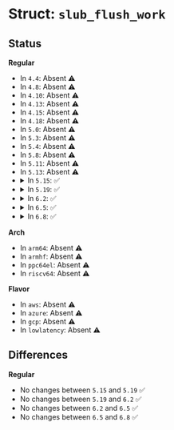 # Struct: <code>slub_flush_work</code>

## Status
<b>Regular</b>
<ul>
<li>
In <code>4.4</code>: Absent ⚠️
</li>
<li>
In <code>4.8</code>: Absent ⚠️
</li>
<li>
In <code>4.10</code>: Absent ⚠️
</li>
<li>
In <code>4.13</code>: Absent ⚠️
</li>
<li>
In <code>4.15</code>: Absent ⚠️
</li>
<li>
In <code>4.18</code>: Absent ⚠️
</li>
<li>
In <code>5.0</code>: Absent ⚠️
</li>
<li>
In <code>5.3</code>: Absent ⚠️
</li>
<li>
In <code>5.4</code>: Absent ⚠️
</li>
<li>
In <code>5.8</code>: Absent ⚠️
</li>
<li>
In <code>5.11</code>: Absent ⚠️
</li>
<li>
In <code>5.13</code>: Absent ⚠️
</li>
<li>
<details>
<summary>In <code>5.15</code>: ✅</summary>

```c
struct slub_flush_work {
    struct work_struct work;
    struct kmem_cache *s;
    bool skip;
};
```
</details>
</li>
<li>
<details>
<summary>In <code>5.19</code>: ✅</summary>

```c
struct slub_flush_work {
    struct work_struct work;
    struct kmem_cache *s;
    bool skip;
};
```
</details>
</li>
<li>
<details>
<summary>In <code>6.2</code>: ✅</summary>

```c
struct slub_flush_work {
    struct work_struct work;
    struct kmem_cache *s;
    bool skip;
};
```
</details>
</li>
<li>
<details>
<summary>In <code>6.5</code>: ✅</summary>

```c
struct slub_flush_work {
    struct work_struct work;
    struct kmem_cache *s;
    bool skip;
};
```
</details>
</li>
<li>
<details>
<summary>In <code>6.8</code>: ✅</summary>

```c
struct slub_flush_work {
    struct work_struct work;
    struct kmem_cache *s;
    bool skip;
};
```
</details>
</li>
</ul>
<b>Arch</b>
<ul>
<li>
In <code>arm64</code>: Absent ⚠️
</li>
<li>
In <code>armhf</code>: Absent ⚠️
</li>
<li>
In <code>ppc64el</code>: Absent ⚠️
</li>
<li>
In <code>riscv64</code>: Absent ⚠️
</li>
</ul>
<b>Flavor</b>
<ul>
<li>
In <code>aws</code>: Absent ⚠️
</li>
<li>
In <code>azure</code>: Absent ⚠️
</li>
<li>
In <code>gcp</code>: Absent ⚠️
</li>
<li>
In <code>lowlatency</code>: Absent ⚠️
</li>
</ul>

## Differences
<b>Regular</b>
<ul>
<li>
No changes between <code>5.15</code> and <code>5.19</code> ✅
</li>
<li>
No changes between <code>5.19</code> and <code>6.2</code> ✅
</li>
<li>
No changes between <code>6.2</code> and <code>6.5</code> ✅
</li>
<li>
No changes between <code>6.5</code> and <code>6.8</code> ✅
</li>
</ul>
